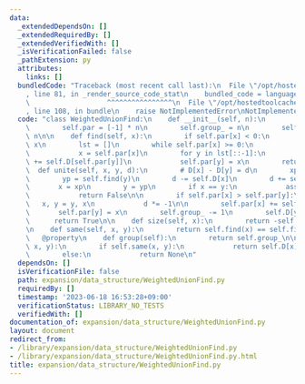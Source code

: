 ```yaml
---
data:
  _extendedDependsOn: []
  _extendedRequiredBy: []
  _extendedVerifiedWith: []
  _isVerificationFailed: false
  _pathExtension: py
  attributes:
    links: []
  bundledCode: "Traceback (most recent call last):\n  File \"/opt/hostedtoolcache/Python/3.11.4/x64/lib/python3.11/site-packages/onlinejudge_verify/documentation/build.py\"\
    , line 81, in _render_source_code_stat\n    bundled_code = language.bundle(\n\
    \                   ^^^^^^^^^^^^^^^^\n  File \"/opt/hostedtoolcache/Python/3.11.4/x64/lib/python3.11/site-packages/onlinejudge_verify/languages/python.py\"\
    , line 108, in bundle\n    raise NotImplementedError\nNotImplementedError\n"
  code: "class WeightedUnionFind:\n    def __init__(self, n):\n        self.n = n\n\
    \        self.par = [-1] * n\n        self.group_ = n\n        self.D = [0] *\
    \ n\n\n    def find(self, x):\n        if self.par[x] < 0:\n            return\
    \ x\n        lst = []\n        while self.par[x] >= 0:\n            lst.append(x)\n\
    \            x = self.par[x]\n        for y in lst[::-1]:\n            self.D[y]\
    \ += self.D[self.par[y]]\n            self.par[y] = x\n        return x\n\n  \
    \  def unite(self, x, y, d):\n        # D[x] - D[y] = d\n        xp = self.find(x)\n\
    \        yp = self.find(y)\n        d -= self.D[x]\n        d += self.D[y]\n \
    \       x = xp\n        y = yp\n        if x == y:\n            assert d == 0\n\
    \            return False\n\n        if self.par[x] > self.par[y]:\n         \
    \   x, y = y, x\n            d *= -1\n\n        self.par[x] += self.par[y]\n \
    \       self.par[y] = x\n        self.group_ -= 1\n        self.D[y] = -d\n  \
    \      return True\n\n    def size(self, x):\n        return -self.par[self.find(x)]\n\
    \n    def same(self, x, y):\n        return self.find(x) == self.find(y)\n\n \
    \   @property\n    def group(self):\n        return self.group_\n\n    def diff(self,\
    \ x, y):\n        if self.same(x, y):\n            return self.D[x] - self.D[y]\n\
    \        else:\n            return None\n"
  dependsOn: []
  isVerificationFile: false
  path: expansion/data_structure/WeightedUnionFind.py
  requiredBy: []
  timestamp: '2023-06-18 16:53:28+09:00'
  verificationStatus: LIBRARY_NO_TESTS
  verifiedWith: []
documentation_of: expansion/data_structure/WeightedUnionFind.py
layout: document
redirect_from:
- /library/expansion/data_structure/WeightedUnionFind.py
- /library/expansion/data_structure/WeightedUnionFind.py.html
title: expansion/data_structure/WeightedUnionFind.py
---
```

